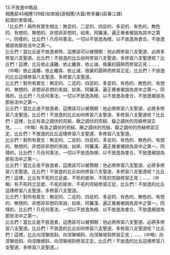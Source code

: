 13.不放逸中略品  
相應部45相應139經/如來經(道相應/大篇/修多羅)(莊春江譯)  
起源於舍衛城。  
「比丘們！與所有眾生相比：無足的、二足的、四足的、多足的、有色的、無色的、有想的、無想的、非想非非想的，如來、阿羅漢、遍正覺者被說為其中之第一。同樣的，比丘們！凡任何善法，一切以不放逸為根、以不放逸為會合，不放逸被說為那些法中之第一。  
比丘們！當比丘是不放逸者時，這應該可以被預期：他必將修習八支聖道、必將多修習八支聖道。比丘們！不放逸的比丘如何修習八支聖道、多修習八支聖道呢？比丘們！這裡，比丘依止遠離、依止離貪、依止滅、捨棄的圓熟而修習正見；……（中略）依止遠離、依止離貪、依止滅、捨棄的圓熟而修習正定。比丘們！不放逸的比丘這樣修習八支聖道、多修習八支聖道。  
比丘們！對所有眾生：無足的、二足的、四足的、多足的、有色的、無色的、有想的、無想的、非想非非想的來說，如來、阿羅漢、遍正覺者被說為其中之第一。同樣的，比丘們！凡任何善法，一切以不放逸為根、以不放逸為會合，不放逸被說為那些法中之第一。  
比丘們！當比丘是不放逸者，這應該可以被預期：他必將修習八支聖道、必將多修習八支聖道。比丘們！不放逸的比丘如何修習八支聖道、多修習八支聖道呢？比丘們！這裡，比丘有貪之調伏的完結、瞋之調伏的完結、癡之調伏的完結修習正見，……（中略）有貪之調伏的完結、瞋之調伏的完結、癡之調伏的完結修習正定。比丘們！不放逸的比丘這樣修習八支聖道、多修習八支聖道。  
比丘們！對所有眾生：無足的、二足的、四足的、多足的、有色的、無色的、有想的、無想的、非想非非想的來說，如來、阿羅漢、遍正覺者被說為其中之第一。同樣的，比丘們！凡任何善法，一切以不放逸為根、以不放逸為會合，不放逸被說為那些法中之第一。  
比丘們！當比丘是不放逸者，這應該可以被預期：他必將修習八支聖道、必將多修習八支聖道。比丘們！不放逸的比丘如何修習八支聖道、多修習八支聖道呢？比丘們！這裡，比丘有不死的立足處、不死的彼岸、不死的完結修習正見；……（中略）有不死的立足處、不死的彼岸、不死的完結修習正定。比丘們！不放逸的比丘這樣修習八支聖道、多修習八支聖道。  
比丘們！對所有眾生：無足的、二足的、四足的、多足的、有色的、無色的、有想的、無想的、非想非非想的來說，如來、阿羅漢、遍正覺者被說為其中之第一。同樣的，比丘們！凡任何善法，一切以不放逸為根、以不放逸為會合，不放逸被說為那些法中之第一。  
比丘們！當比丘是不放逸者，這應該可以被預期：他必將修習八支聖道、必將多修習八支聖道。比丘們！不放逸的比丘如何修習八支聖道、多修習八支聖道呢？比丘們！這裡，比丘向涅槃低斜、向涅槃傾斜、向涅槃坡斜修習正見；……（中略）向涅槃低斜、向涅槃傾斜、向涅槃坡斜修習正定。比丘們！不放逸的比丘這樣修習八支聖道、多修習八支聖道。」  
  
  
